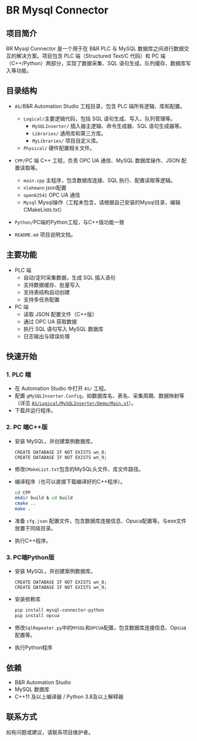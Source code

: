 # BR Mysql Connector

## 项目简介

BR Mysql Connector 是一个用于在 B&R PLC 与 MySQL 数据库之间进行数据交互的解决方案。项目包含 PLC 端（Structured Text/C 代码）和 PC 端（C++/Python）两部分，实现了数据采集、SQL 语句生成、队列缓存、数据库写入等功能。

## 目录结构

- `AS/`B&R Automation Studio 工程目录，包含 PLC 端所有逻辑、库和配置。

  - `Logical/`主要逻辑代码，包括 SQL 语句生成、写入、队列管理等。
    - `MySQLInserter/`
      插入器主逻辑、命令生成器、SQL 语句生成器等。
    - `Libraries/`
      通用库和第三方库。
    - `MyLibraries/`
      项目自定义库。
  - `Physical/`
    硬件配置相关文件。
- `CPP/`PC 端 C++ 工程，负责 OPC UA 通信、MySQL 数据库操作、JSON 配置读取等。

  - `main.cpp`
    主程序，包含数据库连接、SQL 执行、配置读取等逻辑。
  - `nlohmann`
    json配置
  - `open62541`
    OPC UA 通信
  - `Mysql`
    Mysql操作（工程未包含，请根据自己安装的Mysql目录，编辑CMakeLists.txt）
- `Python/`PC端的Python工程，与C++版功能一致
- `README.md`
  项目说明文档。

## 主要功能

- PLC 端
  - 自动/定时采集数据，生成 SQL 插入语句
  - 支持数据缓存、批量写入
  - 支持表结构自动创建
  - 支持多任务配置
- PC 端
  - 读取 JSON 配置文件（C++版）
  - 通过 OPC UA 获取数据
  - 执行 SQL 语句写入 MySQL 数据库
  - 日志输出与错误处理

## 快速开始

### 1. PLC 端

- 在 Automation Studio 中打开 `AS/` 工程。
- 配置 `gMySQLInserter.Config`，如数据库名、表名、采集周期、数据映射等（详见 [`AS/Logical/MySQLInserter/Demo/Main.st`](AS/Logical/MySQLInserter/Demo/Main.st)）。
- 下载并运行程序。

### 2. PC 端C++版

- 安装 MySQL，并创建案例数据库。

  ```mysql
  CREATE DATABASE IF NOT EXISTS wn_8;
  CREATE DATABASE IF NOT EXISTS wn_9;
  ```
- 修改`CMakeList.txt`包含的MySQL头文件、库文件路径。
- 编译程序（也可以直接下载编译好的C++程序）。

  ```bash
  cd CPP 
  mkdir build & cd build
  cmake ..
  make .
  ```
- 准备 `cfg.json` 配置文件，包含数据库连接信息、Opuca配置等。与exe文件放置于同级目录。
- 执行C++程序。

### 3. PC端Python版

* 安装 MySQL，并创建案例数据库。

  ```mysql
  CREATE DATABASE IF NOT EXISTS wn_8;
  CREATE DATABASE IF NOT EXISTS wn_9;
  ```
* 安装依赖库

  ```bash
  pip install mysql-connector-python
  pip install opcua
  ```
* 修改`SqlRepeater.py`中的`MYSQL`和`OPCUA`配置，包含数据库连接信息、Opcua配置等。
* 执行Python程序

## 依赖

- B&R Automation Studio
- MySQL 数据库
- C++11 及以上编译器 / Python 3.8及以上解释器

## 联系方式

如有问题或建议，请联系项目维护者。
